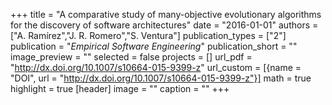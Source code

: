 +++
title = "A comparative study of many-objective evolutionary algorithms for the discovery of software architectures"
date = "2016-01-01"
authors = ["A. Ramírez","J. R. Romero","S. Ventura"]
publication_types = ["2"]
publication = "_Empirical Software Engineering_"
publication_short = ""
image_preview = ""
selected = false
projects = []
url_pdf = "http://dx.doi.org/10.1007/s10664-015-9399-z"
url_custom = [{name = "DOI", url = "http://dx.doi.org/10.1007/s10664-015-9399-z"}]
math = true
highlight = true
[header]
image = ""
caption = ""
+++

